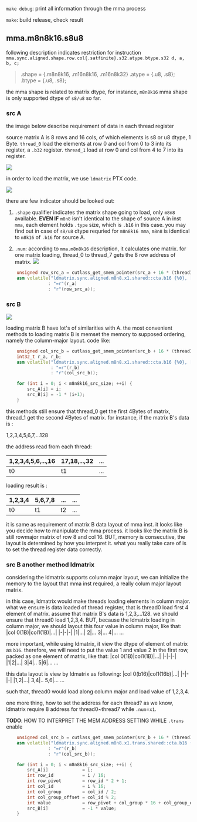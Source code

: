 `make debug`: print all information through the mma process

`make`: build release, check result


## mma.m8n8k16.s8u8

following description indicates restriction for instruction `mma.sync.aligned.shape.row.col{.satfinite}.s32.atype.btype.s32 d, a, b, c;`
> .shape   = {.m8n8k16, .m16n8k16, .m16n8k32}
> .atype   = {.u8, .s8};
> .btype   = {.u8, .s8};

the mma shape is related to matrix dtype, for instance, `m8n8k16` mma shape is only supported dtype of `s8/u8` so far.

### src A

the image below describe requirement of data in each thread register 

source matrix A is 8 rows and 16 cols, of which elements is s8 or u8 dtype, 1 Byte. `thread_0` load the elements at row 0 and col from 0 to 3 into its register, a `.b32` register. `thread_1` load at row 0 and col from 4 to 7 into its register.

![](./media/mma.m8n8k16.s8u8.A.png)


in order to load the matrix, we use `ldmatrix` PTX code.

![](./media/ldmatrix.mma.0.png)

there are few indicator should be looked out:

1. `.shape` qualifier indicates the matrix shape going to load, only `m8n8` available. **EVEN IF** `m8n8` isn't identical to the shape of source A in inst `mma`, each element holds `.type` size, which is `.b16` in this case. you may find out in case of `s8/u8` dtype requried for `m8n8k16 mma`, `m8n8` is identical to `m8k16` of `.b16` for source A.

2. `.num`: according to `mma.m8n8k16` description, it calculates one matrix. for one matrix loading, thread_0 to thread_7 gets the 8 row address of matrix. ![](./media/ldmatrix.mma.s8.A.jpeg)

```cpp
    unsigned row_src_a = cutlass_get_smem_pointer(src_a + 16 * (threadIdx.x % 8));
    asm volatile("ldmatrix.sync.aligned.m8n8.x1.shared::cta.b16 {%0}, [%1];"
                : "=r"(r_a)
                : "r"(row_src_a));
```

### src B


![](./media/mma.m8n8k16.s8u8.B.png)

loading matrix B have lot's of similarities with A. the most convenient methods to loading matrix B is memset the memory to supposed ordering, namely the column-major layout. code like:
```cpp
    unsigned col_src_b = cutlass_get_smem_pointer(src_b + 16 * (threadIdx.x % 8));
    int32_t r_a, r_b;
    asm volatile("ldmatrix.sync.aligned.m8n8.x1.shared::cta.b16 {%0}, [%1];"
                 : "=r"(r_b)
                 : "r"(col_src_b));

    for (int i = 0; i < m8n8k16_src_size; ++i) {
        src_A[i] = i;
        src_B[i] = -1 * (i+1);
    }
```

this methods still ensure that thread_0 get the first 4Bytes of matrix, thread_1 get the second 4Bytes of matrix.
for instance, if the matrix B's data is :

1,2,3,4,5,6,7,...128

the address read from each thread:

|1,2,3,4,5,6,...,16|17,18,...,32|...|
|-|-|-|
|t0|t1|...|

loading result is :

|1,2,3,4|5,6,7,8|...|...|
|-|-|-|-|
|t0|t1|t2|...|

it is same as requirement of matrix B data layout of mma inst. it looks like you decide how to manipulate the mma process. it looks like the matrix B is still rowmajor matrix of row 8 and col 16. BUT, memory is consecutive, the layout is determined by how you interpret it. what you really take care of is to set the thread register data correctly.


### src B another method ldmatrix

considering the ldmatrix supports column major layout, we can initialize the memory to the layout that mma inst required, a really colum major layout matrix.

in this case, ldmatrix would make threads loading elements in column major. what we ensure is data loaded of thread register, that is thread0 load first 4 element of matrix. assume that matrix B's data is 1,2,3,...128.
we should ensure that thread0 load 1,2,3,4.
BUT, because the ldmatrix loading in column major, we should layout this four value in column major, like that:
|col 0(1B)|col1(1B)|...|
|-|-|-|
|1|...|
2|...
3|...
4|...
...

more important, while using ldmatrix, it view the dtype of element of matrix as `b16`. therefore, we will need to put the value 1 and value 2 in the first row, packed as one element of matrix, like that:
|col 0(1B)|col1(1B)|...|
|-|-|-|
|1|2|...|
3|4|..
5|6|...
...

this data layout is view by ldmatrix as following:
|col 0(b16)|col1(16b)|...|
|-|-|-|
|1,2|...|
3,4|..
5,6|...
...

such that, thread0 would load along column major and load value of 1,2,3,4.

one more thing, how to set the address for each thread? as we know, ldmatrix require 8 address for thread0~thread7 while `.num`=`x1`. 

**TODO**: HOW TO INTERPRET THE MEM ADDRESS SETTING WHILE `.trans` enable



```cpp
    unsigned col_src_b = cutlass_get_smem_pointer(src_b + 16 * (threadIdx.x % 8));
    asm volatile("ldmatrix.sync.aligned.m8n8.x1.trans.shared::cta.b16 {%0}, [%1];"
                : "=r"(r_b)
                : "r"(col_src_b));

    for (int i = 0; i < m8n8k16_src_size; ++i) {
        src_A[i]             = i;
        int row_id           = i / 16;
        int row_pivot        = row_id * 2 + 1;
        int col_id           = i % 16;
        int col_group        = col_id / 2;
        int col_group_offset = col_id % 2;
        int value            = row_pivot + col_group * 16 + col_group_offset;
        src_B[i]             = -1 * value;
    }
```